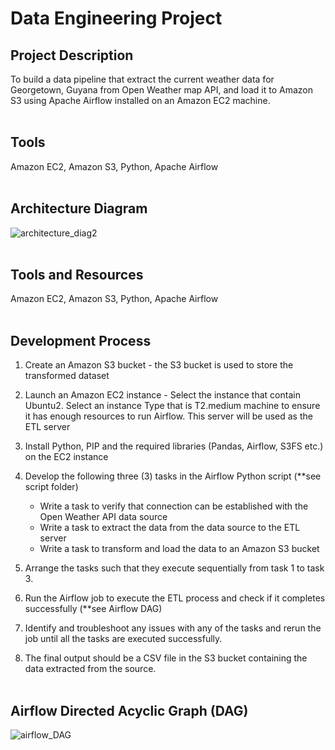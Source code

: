 # Data Engineering Project
## Project Description
To build a data pipeline that extract the current weather data for Georgetown, Guyana from Open Weather map API, and load it to Amazon S3 using Apache Airflow installed on an Amazon EC2 machine.
<br></br>


## Tools
Amazon EC2, Amazon S3, Python, Apache Airflow
<br></br>


## Architecture Diagram
![architecture_diag2](https://github.com/user-attachments/assets/2f173ffe-8b5e-4da4-97e6-07161a6a0eab)
<br></br>

## Tools and Resources
Amazon EC2, Amazon S3, Python, Apache Airflow
<br></br>


## Development Process
1.	Create an Amazon S3 bucket - the S3 bucket is used to store the transformed dataset
2.	Launch an Amazon EC2 instance - Select the instance that contain Ubuntu2. Select an instance Type that is T2.medium machine to ensure it has enough resources to run Airflow. This server will be used as the ETL server
3.	Install Python, PIP and the required libraries (Pandas, Airflow, S3FS etc.) on the EC2 instance
4.	Develop the following three (3) tasks in the Airflow Python script (**see script folder)
    - Write a task to verify that connection can be established with the Open Weather API data source
    - Write a task to extract the data from the data source to the ETL server
    - Write a task to transform and load the data to an Amazon S3 bucket

5. Arrange the tasks such that they execute sequentially from task 1 to task 3.
6. Run the Airflow job to execute the ETL process and check if it completes successfully (**see Airflow DAG)
7. Identify and troubleshoot any issues with any of the tasks and rerun the job until all the tasks are executed successfully.
8. The final output should be a CSV file in the S3 bucket containing the data extracted from the source.
<br></br>


## Airflow Directed Acyclic Graph (DAG)
![airflow_DAG](https://github.com/user-attachments/assets/cb8a499a-d1da-4179-bf11-695ed81539aa)
<br></br>

